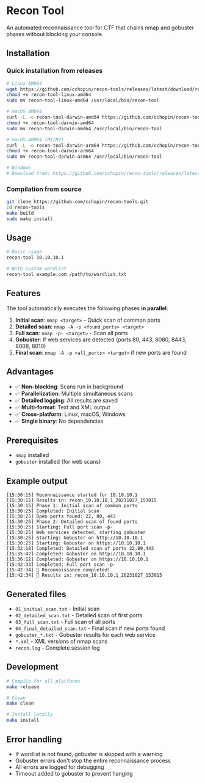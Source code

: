 # Recon Tool

An automated reconnaissance tool for CTF that chains nmap and gobuster phases without blocking your console.

## Installation

### Quick installation from releases

```bash
# Linux AMD64
wget https://github.com/cchopin/recon-tools/releases/latest/download/recon-tool-linux-amd64
chmod +x recon-tool-linux-amd64
sudo mv recon-tool-linux-amd64 /usr/local/bin/recon-tool

# macOS AMD64
curl -L -o recon-tool-darwin-amd64 https://github.com/cchopin/recon-tools/releases/latest/download/recon-tool-darwin-amd64
chmod +x recon-tool-darwin-amd64
sudo mv recon-tool-darwin-amd64 /usr/local/bin/recon-tool

# macOS ARM64 (M1/M2)
curl -L -o recon-tool-darwin-arm64 https://github.com/cchopin/recon-tools/releases/latest/download/recon-tool-darwin-arm64
chmod +x recon-tool-darwin-arm64
sudo mv recon-tool-darwin-arm64 /usr/local/bin/recon-tool

# Windows
# Download from: https://github.com/cchopin/recon-tools/releases/latest/download/recon-tool-windows-amd64.exe
```

### Compilation from source

```bash
git clone https://github.com/cchopin/recon-tools.git
cd recon-tools
make build
sudo make install
```

## Usage

```bash
# Basic usage
recon-tool 10.10.10.1

# With custom wordlist
recon-tool example.com /path/to/wordlist.txt
```

## Features

The tool automatically executes the following phases **in parallel**:

1. **Initial scan**: `nmap <target>` - Quick scan of common ports
2. **Detailed scan**: `nmap -A -p <found_ports> <target>`
3. **Full scan**: `nmap -p- <target>` - Scan all ports
4. **Gobuster**: If web services are detected (ports 80, 443, 8080, 8443, 8008, 8010)
5. **Final scan**: `nmap -A -p <all_ports> <target>` if new ports are found

## Advantages

- ✅ **Non-blocking**: Scans run in background
- ✅ **Parallelization**: Multiple simultaneous scans
- ✅ **Detailed logging**: All results are saved
- ✅ **Multi-format**: Text and XML output
- ✅ **Cross-platform**: Linux, macOS, Windows
- ✅ **Single binary**: No dependencies

## Prerequisites

- `nmap` installed
- `gobuster` installed (for web scans)

## Example output

```
[15:30:15] Reconnaissance started for 10.10.10.1
[15:30:15] Results in: recon_10.10.10.1_20231027_153015
[15:30:15] Phase 1: Initial scan of common ports
[15:30:25] Completed: Initial scan
[15:30:25] Open ports found: 22, 80, 443
[15:30:25] Phase 2: Detailed scan of found ports
[15:30:25] Starting: Full port scan -p-
[15:30:25] Web services detected, starting gobuster
[15:30:25] Starting: Gobuster on http://10.10.10.1
[15:30:25] Starting: Gobuster on https://10.10.10.1
[15:32:18] Completed: Detailed scan of ports 22,80,443
[15:35:42] Completed: Gobuster on http://10.10.10.1
[15:36:12] Completed: Gobuster on https://10.10.10.1
[15:42:33] Completed: Full port scan -p-
[15:42:34] 🎯 Reconnaissance completed!
[15:42:34] 📁 Results in: recon_10.10.10.1_20231027_153015
```

## Generated files

- `01_initial_scan.txt` - Initial scan
- `02_detailed_scan.txt` - Detailed scan of first ports
- `03_full_scan.txt` - Full scan of all ports
- `04_final_detailed_scan.txt` - Final scan if new ports found
- `gobuster_*.txt` - Gobuster results for each web service
- `*.xml` - XML versions of nmap scans
- `recon.log` - Complete session log

## Development

```bash
# Compile for all platforms
make release

# Clean
make clean

# Install locally
make install
```

## Error handling

- If wordlist is not found, gobuster is skipped with a warning
- Gobuster errors don't stop the entire reconnaissance process
- All errors are logged for debugging
- Timeout added to gobuster to prevent hanging